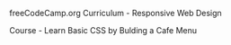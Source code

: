freeCodeCamp.org Curriculum - Responsive Web Design

Course - Learn Basic CSS by Bulding a Cafe Menu
